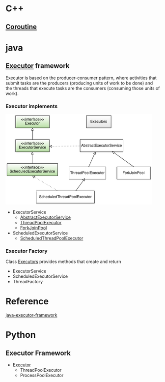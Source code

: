 # C++

## [Coroutine](https://en.cppreference.com/w/cpp/language/coroutines)


# java

## [Executor](https://docs.oracle.com/en/java/javase/11/docs/api/java.base/java/util/concurrent/Executor.html) framework

Executor is based on the producer-consumer pattern, where activities that submit tasks are the producers 
(producing units of work to be done) and the threads that execute tasks are the consumers 
(consuming those units of work).

### Executor implements

![executor](./executor.png)

* ExecutorService
  * [AbstractExecutorService](https://docs.oracle.com/en/java/javase/11/docs/api/java.base/java/util/concurrent/AbstractExecutorService.html)
  * [ThreadPoolExecutor](https://docs.oracle.com/en/java/javase/11/docs/api/java.base/java/util/concurrent/ThreadPoolExecutor.html)
  * [ForkJoinPool](https://docs.oracle.com/en/java/javase/11/docs/api/java.base/java/util/concurrent/ForkJoinPool.html)
* ScheduledExecutorService
  * [ScheduledThreadPoolExecutor](https://docs.oracle.com/en/java/javase/11/docs/api/java.base/java/util/concurrent/ScheduledThreadPoolExecutor.html) 

### Executor Factory
Class [Executors](https://docs.oracle.com/en/java/javase/11/docs/api/java.base/java/util/concurrent/Executors.html) 
provides methods that create and return
* ExecutorService
* ScheduledExecutorService
* ThreadFactory


# Reference
[java-executor-framework](https://myshadesofgray.wordpress.com/2014/04/13/java-executor-framework/)


# Python

## Executor Framework

* [Executor](https://docs.python.org/3.11/library/concurrent.futures.html#concurrent.futures.Executor)
  * ThreadPoolExecutor
  * ProcessPoolExecutor


